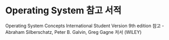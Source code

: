 # Operating System 참고 서적

Operating System Concepts International Student Version 9th edition 참고 - Abraham Silberschatz, Peter B. Galvin, Greg Gagne 저서 (WILEY)